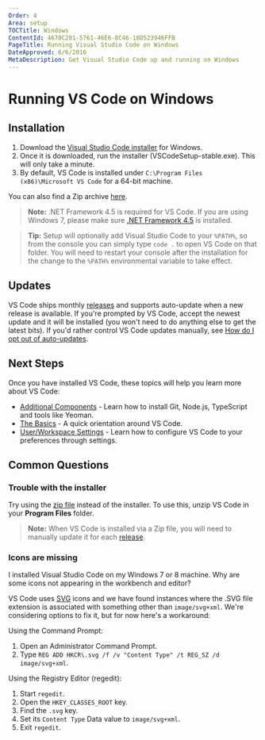 ```yaml
---
Order: 4
Area: setup
TOCTitle: Windows
ContentId: 4670C281-5761-46E6-8C46-10D523946FFB
PageTitle: Running Visual Studio Code on Windows
DateApproved: 6/6/2016
MetaDescription: Get Visual Studio Code up and running on Windows
---
```


# Running VS Code on Windows

## Installation

1. Download the [Visual Studio Code installer](https://go.microsoft.com/fwlink/?LinkID=534107) for Windows.
2. Once it is downloaded, run the installer (VSCodeSetup-stable.exe). This will only take a minute.
3. By default, VS Code is installed under `C:\Program Files (x86)\Microsoft VS Code` for a 64-bit machine.

You can also find a Zip archive [here](/Docs/?dv=winzip).

>**Note:** .NET Framework 4.5 is required for VS Code.  If you are using Windows 7, please make sure [.NET Framework 4.5](https://www.microsoft.com/en-us/download/details.aspx?id=30653) is installed.

>**Tip:** Setup will optionally add Visual Studio Code to your `%PATH%`, so from the console you can simply type `code .` to open VS Code on that folder. You will need to restart your console after the installation for the change to the `%PATH%` environmental variable to take effect.

## Updates

VS Code ships monthly [releases](https://github.com/Microsoft/vscode/issues?utf8=%E2%9C%93&q=is%3Aissue+label%3Aiteration-plan) and supports auto-update when a new release is available. If you're prompted by VS Code, accept the newest update and it will be installed (you won't need to do anything else to get the latest bits). If you'd rather control VS Code updates manually, see [How do I opt out of auto-updates](/docs/supporting/faq.md#how-do-i-opt-out-of-vs-code-autoupdates).

## Next Steps

Once you have installed VS Code, these topics will help you learn more about VS Code:

* [Additional Components](/docs/setup/additional-components.md) - Learn how to install Git, Node.js, TypeScript and tools like Yeoman.
* [The Basics](/docs/editor/codebasics.md) - A quick orientation around VS Code.
* [User/Workspace Settings](/docs/customization/userandworkspace.md) - Learn how to configure VS Code to your preferences through settings.

## Common Questions

### Trouble with the installer

Try using the [zip file](/Docs/?dv=winzip) instead of the installer.  To use this, unzip VS Code in your **Program Files** folder.

>**Note:** When VS Code is installed via a Zip file, you will need to manually update it for each [release](/updates).

### Icons are missing

I installed Visual Studio Code on my Windows 7 or 8 machine. Why are some icons not appearing in the workbench and editor?

VS Code uses [SVG](https://en.wikipedia.org/wiki/Scalable_Vector_Graphics) icons and we have found instances where the .SVG file extension is associated with something other than `image/svg+xml`. We're considering options to fix it, but for now here's a workaround:

Using the Command Prompt:

1. Open an Administrator Command Prompt.
2. Type `REG ADD HKCR\.svg /f /v "Content Type" /t REG_SZ /d image/svg+xml`.

Using the Registry Editor (regedit):

1. Start `regedit`.
2. Open the `HKEY_CLASSES_ROOT` key.
3. Find the `.svg` key.
4. Set its `Content Type` Data value to `image/svg+xml`.
5. Exit `regedit`.